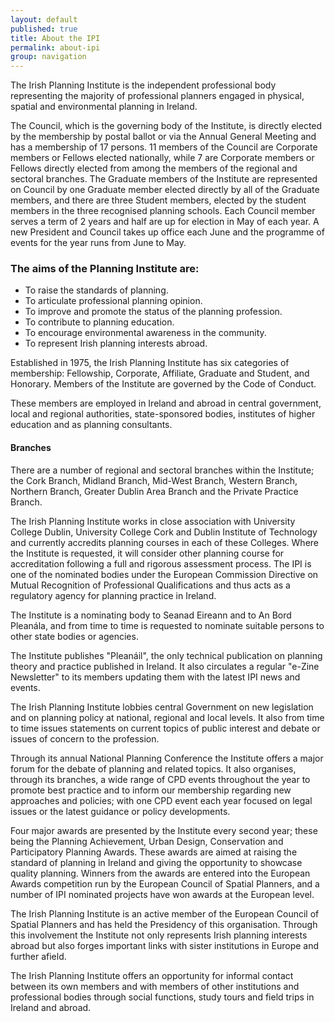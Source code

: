 ```yaml
---
layout: default
published: true
title: About the IPI
permalink: about-ipi
group: navigation
---
```


The Irish Planning Institute is the independent professional body representing the majority of professional planners engaged in physical, spatial and environmental planning in Ireland.

The Council, which is the governing body of the Institute, is directly elected by the membership by postal ballot or via the Annual General Meeting and has a membership of 17 persons. 11 members of the Council are Corporate members or Fellows elected nationally, while 7 are Corporate members or Fellows directly elected from among the members of the regional and sectoral branches. The Graduate members of the Institute are represented on Council by one Graduate member elected directly by all of the Graduate members, and there are three Student members, elected by the student members in the three recognised planning schools. Each Council member serves a term of 2 years and half are up for election in May of each year. A new President and Council takes up office each June and the programme of events for the year runs from June to May.

### The aims of the Planning Institute are:

* To raise the standards of planning.
* To articulate professional planning opinion.
* To improve and promote the status of the planning profession.
* To contribute to planning education.
* To encourage environmental awareness in the community.
* To represent Irish planning interests abroad.

Established in 1975, the Irish Planning Institute has six categories of membership: Fellowship, Corporate, Affiliate, Graduate and Student, and Honorary. Members of the Institute are governed by the Code of Conduct.

These members are employed in Ireland and abroad in central government, local and regional authorities, state-sponsored bodies, institutes of higher education and as planning consultants.

#### Branches
There are a number of regional and sectoral branches within the Institute; the Cork Branch, Midland Branch, Mid-West Branch, Western Branch, Northern Branch, Greater Dublin Area Branch and the Private Practice Branch.

The Irish Planning Institute works in close association with University College Dublin, University College Cork and Dublin Institute of Technology and currently accredits planning courses in each of these Colleges. Where the Institute is requested, it will consider other planning course for accreditation following a full and rigorous assessment process. The IPI is one of the nominated bodies under the European Commission Directive on Mutual Recognition of Professional Qualifications and thus acts as a regulatory agency for planning practice in Ireland.

The Institute is a nominating body to Seanad Eireann and to An Bord Pleanála, and from time to time is requested to nominate suitable persons to other state bodies or agencies.

The Institute publishes "Pleanáil", the only technical publication on planning theory and practice published in Ireland. It also circulates a regular "e-Zine Newsletter" to its members updating them with the latest IPI news and events.

The Irish Planning Institute lobbies central Government on new legislation and on planning policy at national, regional and local levels. It also from time to time issues statements on current topics of public interest and debate or issues of concern to the profession.

Through its annual National Planning Conference the Institute offers a major forum for the debate of planning and related topics. It also organises, through its branches, a wide range of CPD events throughout the year to promote best practice and to inform our membership regarding new approaches and policies; with one CPD event each year focused on legal issues or the latest guidance or policy developments.

Four major awards are presented by the Institute every second year; these being the Planning Achievement, Urban Design, Conservation and Participatory Planning Awards. These awards are aimed at raising the standard of planning in Ireland and giving the opportunity to showcase quality planning. Winners from the awards are entered into the European Awards competition run by the European Council of Spatial Planners, and a number of IPI nominated projects have won awards at the European level.

The Irish Planning Institute is an active member of the European Council of Spatial Planners and has held the Presidency of this organisation. Through this involvement the Institute not only represents Irish planning interests abroad but also forges important links with sister institutions in Europe and further afield.

The Irish Planning Institute offers an opportunity for informal contact between its own members and with members of other institutions and professional bodies through social functions, study tours and field trips in Ireland and abroad.